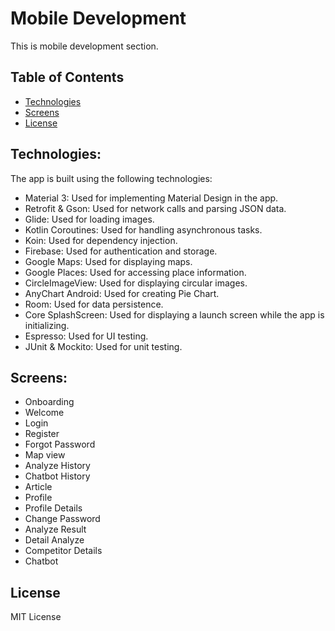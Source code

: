 # Mobile Development

This is mobile development section.

## Table of Contents

- [Technologies](#technologies-)
- [Screens](#screens)
- [License](#license)

## Technologies:

The app is built using the following technologies:

- Material 3: Used for implementing Material Design in the app.
- Retrofit & Gson: Used for network calls and parsing JSON data.
- Glide: Used for loading images.
- Kotlin Coroutines: Used for handling asynchronous tasks.
- Koin: Used for dependency injection.
- Firebase: Used for authentication and storage.
- Google Maps: Used for displaying maps.
- Google Places: Used for accessing place information.
- CircleImageView: Used for displaying circular images.
- AnyChart Android: Used for creating Pie Chart.
- Room: Used for data persistence.
- Core SplashScreen: Used for displaying a launch screen while the app is initializing.
- Espresso: Used for UI testing.
- JUnit & Mockito: Used for unit testing.

## Screens:

- Onboarding
- Welcome
- Login
- Register
- Forgot Password
- Map view
- Analyze History
- Chatbot History
- Article
- Profile
- Profile Details
- Change Password
- Analyze Result
- Detail Analyze
- Competitor Details
- Chatbot

## License

MIT License
